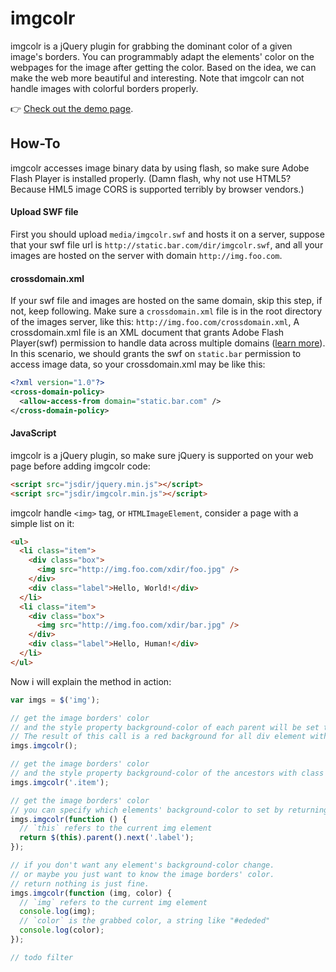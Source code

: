 imgcolr
=======

imgcolr is a jQuery plugin for grabbing the dominant color of a given image's borders. You can programmably adapt the elements' color on the webpages for the image after getting the color. Based on the idea, we can make the web more beautiful and interesting. Note that imgcolr can not handle images with colorful borders properly.

:point_right: [Check out the demo page](http://swaydeng.github.io/imgcolr/).

## How-To

imgcolr accesses image binary data by using flash, so make sure Adobe Flash Player is installed properly. (Damn flash, why not use HTML5? Because HML5 image CORS is supported terribly by browser vendors.)

#### Upload SWF file

First you should upload `media/imgcolr.swf` and hosts it on a server, suppose that your swf file url is `http://static.bar.com/dir/imgcolr.swf`, and all your images are hosted on the server with domain `http://img.foo.com`. 

#### crossdomain.xml

If your swf file and images are hosted on the same domain, skip this step, if not, keep following.
Make sure a `crossdomain.xml` file is in the root directory of the images server, like this: `http://img.foo.com/crossdomain.xml`, A crossdomain.xml file is an XML document that grants Adobe Flash Player(swf) permission to handle data across multiple domains  ([learn more](http://www.adobe.com/cn/devnet/articles/crossdomain_policy_file_spec.html)). In this scenario, we should grants the swf on `static.bar` permission to access image data, so your crossdomain.xml may be like this:

```xml
<?xml version="1.0"?>
<cross-domain-policy>
  <allow-access-from domain="static.bar.com" />
</cross-domain-policy>
```

#### JavaScript

imgcolr is a jQuery plugin, so make sure jQuery is supported on your web page before adding imgcolr code:

```html
<script src="jsdir/jquery.min.js"></script>
<script src="jsdir/imgcolr.min.js"></script>
```

imgcolr handle `<img>` tag, or `HTMLImageElement`, consider a page with a simple list on it:

```html
<ul>
  <li class="item">
    <div class="box">
      <img src="http://img.foo.com/xdir/foo.jpg" />
    </div>
    <div class="label">Hello, World!</div>
  </li>
  <li class="item">
    <div class="box">
      <img src="http://img.foo.com/xdir/bar.jpg" />
    </div>
    <div class="label">Hello, Human!</div>
  </li>
</ul>
```

Now i will explain the method in action:

```javascript
var imgs = $('img');

// get the image borders' color 
// and the style property background-color of each parent will be set to this color,
// The result of this call is a red background for all div element with class "box". 
imgs.imgcolr();

// get the image borders' color 
// and the style property background-color of the ancestors with class "item" will be set to this color.
imgs.imgcolr('.item');

// get the image borders' color 
// you can specify which elements' background-color to set by returning them
imgs.imgcolr(function () {
  // `this` refers to the current img element
  return $(this).parent().next('.label');
});

// if you don't want any element's background-color change.
// or maybe you just want to know the image borders' color.
// return nothing is just fine.
imgs.imgcolr(function (img, color) {
  // `img` refers to the current img element
  console.log(img);
  // `color` is the grabbed color, a string like "#ededed"
  console.log(color);
});

// todo filter
```
